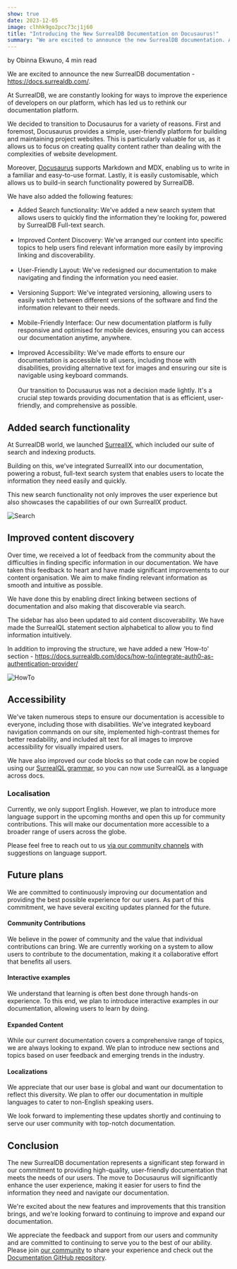 ```yaml
---
show: true
date: 2023-12-05
image: clhhk9go2pcc73cj1j60
title: "Introducing the New SurrealDB Documentation on Docusaurus!"
summary: "We are excited to announce the new SurrealDB documentation. At SurrealDB, we are constantly looking for ways to improve the experience of developers on our platform which has brought us to rethinking our documentation platform."
---
```


by Obinna Ekwuno, 4 min read

We are excited to announce the new SurrealDB documentation - https://docs.surrealdb.com/.

At SurrealDB, we are constantly looking for ways to improve the experience of developers on our platform, which has led us to rethink our documentation platform.

We decided to transition to Docusaurus for a variety of reasons. First and foremost, Docusaurus provides a simple, user-friendly platform for building and maintaining project websites. This is particularly valuable for us, as it allows us to focus on creating quality content rather than dealing with the complexities of website development.

Moreover, [Docusaurus](https://docusaurus.io/) supports Markdown and MDX, enabling us to write in a familiar and easy-to-use format. Lastly, it is easily customisable, which allows us to build-in search functionality powered by SurrealDB.

We have also added the following features:

- Added Search functionality: We've added a new search system that allows users to quickly find the information they're looking for, powered by SurrealDB Full-text search.
<br><br>
- Improved Content Discovery: We've arranged our content into specific topics to help users find relevant information more easily by improving linking and discoverability.
<br><br>
- User-Friendly Layout: We've redesigned our documentation to make navigating and finding the information you need easier.
<br><br>
- Versioning Support: We've integrated versioning, allowing users to easily switch between different versions of the software and find the information relevant to their needs.
<br><br>
- Mobile-Friendly Interface: Our new documentation platform is fully responsive and optimised for mobile devices, ensuring you can access our documentation anytime, anywhere.
<br><br>
- Improved Accessibility: We've made efforts to ensure our documentation is accessible to all users, including those with disabilities, providing alternative text for images and ensuring our site is navigable using keyboard commands.
<br><br>
Our transition to Docusaurus was not a decision made lightly. It's a crucial step towards providing documentation that is as efficient, user-friendly, and comprehensive as possible.

## Added search functionality

At SurrealDB world, we launched [SurrealIX](https://surrealdb.com/ix), which included our suite of search and indexing products.

Building on this, we've integrated SurrealIX into our documentation, powering a robust, full-text search system that enables users to locate the information they need easily and quickly.

This new search functionality not only improves the user experience but also showcases the capabilities of our own SurrealIX product.

![Search](clnia1vu2vdc73d277t0)

## Improved content discovery

Over time, we received a lot of feedback from the community about the difficulties in finding specific information in our documentation. We have taken this feedback to heart and have made significant improvements to our content organisation. We aim to make finding relevant information as smooth and intuitive as possible.

We have done this by enabling direct linking between sections of documentation and also making that discoverable via search.

The sidebar has also been updated to aid content discoverability. We have made the SurrealQL statement section alphabetical to allow you to find information intuitively.

In addition to improving the structure, we have added a new 'How-to' section - https://docs.surrealdb.com/docs/how-to/integrate-auth0-as-authentication-provider/

![HowTo](clnia1vu2vdc73d277sg)

## Accessibility

We've taken numerous steps to ensure our documentation is accessible to everyone, including those with disabilities. We've integrated keyboard navigation commands on our site, implemented high-contrast themes for better readability, and included alt text for all images to improve accessibility for visually impaired users.

We have also improved our code blocks so that code can now be copied using our [SurrealQL grammar](https://github.com/surrealdb/surrealql-grammar), so you can now use SurrealQL as a language across docs.

### Localisation

Currently, we only support English. However, we plan to introduce more language support in the upcoming months and open this up for community contributions. This will make our documentation more accessible to a broader range of users across the globe.

Please feel free to reach out to us [via our community channels](https://surrealdb.com/community) with suggestions on language support.

## Future plans

We are committed to continuously improving our documentation and providing the best possible experience for our users. As part of this commitment, we have several exciting updates planned for the future.

#### Community Contributions
We believe in the power of community and the value that individual contributions can bring. We are currently working on a system to allow users to contribute to the documentation, making it a collaborative effort that benefits all users.

#### Interactive examples
We understand that learning is often best done through hands-on experience. To this end, we plan to introduce interactive examples in our documentation, allowing users to learn by doing.

#### Expanded Content
While our current documentation covers a comprehensive range of topics, we are always looking to expand. We plan to introduce new sections and topics based on user feedback and emerging trends in the industry.

#### Localizations
We appreciate that our user base is global and want our documentation to reflect this diversity. We plan to offer our documentation in multiple languages to cater to non-English speaking users.

We look forward to implementing these updates shortly and continuing to serve our user community with top-notch documentation.

## Conclusion

The new SurrealDB documentation represents a significant step forward in our commitment to providing high-quality, user-friendly documentation that meets the needs of our users. The move to Docusaurus will significantly enhance the user experience, making it easier for users to find the information they need and navigate our documentation.

We're excited about the new features and improvements that this transition brings, and we're looking forward to continuing to improve and expand our documentation.

We appreciate the feedback and support from our users and community and are committed to continuing to serve you to the best of our ability. Please join [our community](https://surrealdb.com/community) to share your experience and check out the [Documentation GitHub repository](https://github.com/surrealdb/docs.surrealdb.com).